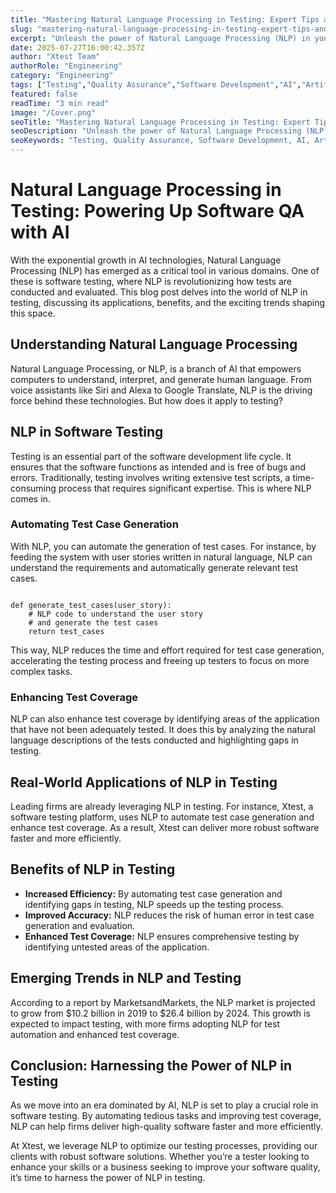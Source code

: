 ```yaml
---
title: "Mastering Natural Language Processing in Testing: Expert Tips and Strategies"
slug: "mastering-natural-language-processing-in-testing-expert-tips-and-strategies"
excerpt: "Unleash the power of Natural Language Processing (NLP) in your testing processes and witness a significant upgrade in efficiency and accuracy. Discover how harnessing NLP can revolutionize your software testing, reducing manual effort and expanding test coverage, in this in-depth blog post. Dont be left behind in the fast-paced world of tech innovation - click to read more!"
date: 2025-07-27T16:00:42.357Z
author: "Xtest Team"
authorRole: "Engineering"
category: "Engineering"
tags: ["Testing","Quality Assurance","Software Development","AI","Artificial Intelligence"]
featured: false
readTime: "3 min read"
image: "/Cover.png"
seoTitle: "Mastering Natural Language Processing in Testing: Expert Tips and Strategies"
seoDescription: "Unleash the power of Natural Language Processing (NLP) in your testing processes and witness a significant upgrade in efficiency and accuracy. Discover how harnessing NLP can revolutionize your software testing, reducing manual effort and expanding test coverage, in this in-depth blog post. Dont be left behind in the fast-paced world of tech innovation - click to read more!"
seoKeywords: "Testing, Quality Assurance, Software Development, AI, Artificial Intelligence"
---
```


# Natural Language Processing in Testing: Powering Up Software QA with AI

With the exponential growth in AI technologies, Natural Language Processing (NLP) has emerged as a critical tool in various domains. One of these is software testing, where NLP is revolutionizing how tests are conducted and evaluated. This blog post delves into the world of NLP in testing, discussing its applications, benefits, and the exciting trends shaping this space.

## Understanding Natural Language Processing

Natural Language Processing, or NLP, is a branch of AI that empowers computers to understand, interpret, and generate human language. From voice assistants like Siri and Alexa to Google Translate, NLP is the driving force behind these technologies. But how does it apply to testing?

## NLP in Software Testing

Testing is an essential part of the software development life cycle. It ensures that the software functions as intended and is free of bugs and errors. Traditionally, testing involves writing extensive test scripts, a time-consuming process that requires significant expertise. This is where NLP comes in.

### Automating Test Case Generation

With NLP, you can automate the generation of test cases. For instance, by feeding the system with user stories written in natural language, NLP can understand the requirements and automatically generate relevant test cases.

```

def generate_test_cases(user_story):
    # NLP code to understand the user story
    # and generate the test cases
    return test_cases
```

This way, NLP reduces the time and effort required for test case generation, accelerating the testing process and freeing up testers to focus on more complex tasks.

### Enhancing Test Coverage

NLP can also enhance test coverage by identifying areas of the application that have not been adequately tested. It does this by analyzing the natural language descriptions of the tests conducted and highlighting gaps in testing.

## Real-World Applications of NLP in Testing

Leading firms are already leveraging NLP in testing. For instance, Xtest, a software testing platform, uses NLP to automate test case generation and enhance test coverage. As a result, Xtest can deliver more robust software faster and more efficiently.

## Benefits of NLP in Testing

*   **Increased Efficiency:** By automating test case generation and identifying gaps in testing, NLP speeds up the testing process.
*   **Improved Accuracy:** NLP reduces the risk of human error in test case generation and evaluation.
*   **Enhanced Test Coverage:** NLP ensures comprehensive testing by identifying untested areas of the application.

## Emerging Trends in NLP and Testing

According to a report by MarketsandMarkets, the NLP market is projected to grow from $10.2 billion in 2019 to $26.4 billion by 2024. This growth is expected to impact testing, with more firms adopting NLP for test automation and enhanced test coverage.

## Conclusion: Harnessing the Power of NLP in Testing

As we move into an era dominated by AI, NLP is set to play a crucial role in software testing. By automating tedious tasks and improving test coverage, NLP can help firms deliver high-quality software faster and more efficiently.

At Xtest, we leverage NLP to optimize our testing processes, providing our clients with robust software solutions. Whether you’re a tester looking to enhance your skills or a business seeking to improve your software quality, it’s time to harness the power of NLP in testing.